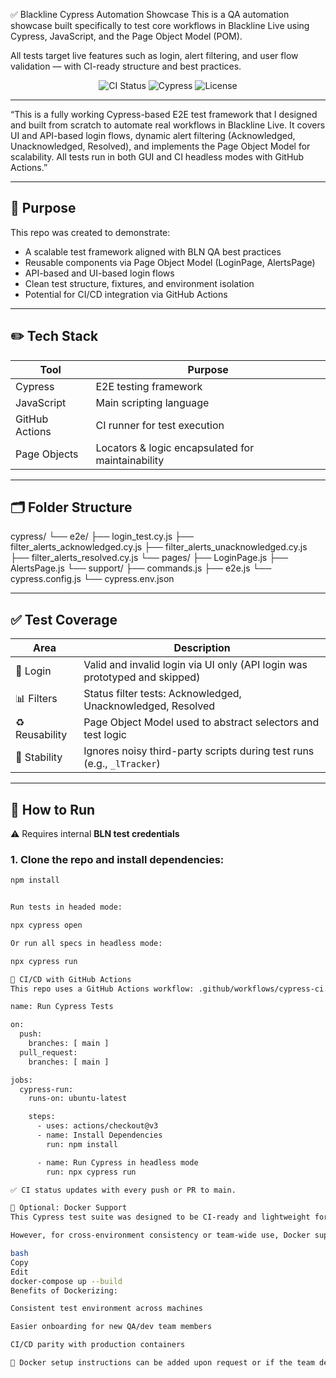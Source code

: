 ✅ Blackline Cypress Automation Showcase
This is a QA automation showcase built specifically to test core workflows in Blackline Live using Cypress, JavaScript, and the Page Object Model (POM).

All tests target live features such as login, alert filtering, and user flow validation — with CI-ready structure and best practices.

<p align="center">
  <img src="https://img.shields.io/github/actions/workflow/status/ivanhoe1970/BLN_Cypress_Showcase/cypress-ci.yaml?label=CI&style=for-the-badge" alt="CI Status"/>
  <img src="https://img.shields.io/badge/Tested%20With-Cypress-04C38E?style=for-the-badge" alt="Cypress"/>
  <img src="https://img.shields.io/github/license/ivanhoe1970/BLN_Cypress_Showcase?style=for-the-badge" alt="License"/>
</p>

---
“This is a fully working Cypress-based E2E test framework that I designed and built from scratch to automate real workflows in Blackline Live. It covers UI and API-based login flows, dynamic alert filtering (Acknowledged, Unacknowledged, Resolved), and implements the Page Object Model for scalability. All tests run in both GUI and CI headless modes with GitHub Actions.”

---

## 🧠 Purpose

This repo was created to demonstrate:

- A scalable test framework aligned with BLN QA best practices  
- Reusable components via Page Object Model (LoginPage, AlertsPage)  
- API-based and UI-based login flows  
- Clean test structure, fixtures, and environment isolation  
- Potential for CI/CD integration via GitHub Actions  

---

## ✏️ Tech Stack

| Tool            | Purpose                                               |
|-----------------|-------------------------------------------------------|
| Cypress         | E2E testing framework                                 |
| JavaScript      | Main scripting language                               |
| GitHub Actions  | CI runner for test execution                          |
| Page Objects    | Locators & logic encapsulated for maintainability     |

---

## 🗂 Folder Structure

cypress/
└── e2e/
├── login_test.cy.js
├── filter_alerts_acknowledged.cy.js
├── filter_alerts_unacknowledged.cy.js
├── filter_alerts_resolved.cy.js
└── pages/
├── LoginPage.js
├── AlertsPage.js
└── support/
├── commands.js
├── e2e.js
└── cypress.config.js
└── cypress.env.json


---

## ✅ Test Coverage

| Area         | Description                                                                 |
|--------------|-----------------------------------------------------------------------------|
| 🔐 Login      | Valid and invalid login via UI only (API login was prototyped and skipped) |
| 📊 Filters    | Status filter tests: Acknowledged, Unacknowledged, Resolved                |
| ♻️ Reusability | Page Object Model used to abstract selectors and test logic                |
| 🧘 Stability   | Ignores noisy third-party scripts during test runs (e.g., `_lTracker`)     |

---

## 🚀 How to Run

⚠️ Requires internal **BLN test credentials**

### 1. Clone the repo and install dependencies:

```bash
npm install


Run tests in headed mode:

npx cypress open

Or run all specs in headless mode:

npx cypress run

🔄 CI/CD with GitHub Actions
This repo uses a GitHub Actions workflow: .github/workflows/cypress-ci.yaml

name: Run Cypress Tests

on:
  push:
    branches: [ main ]
  pull_request:
    branches: [ main ]

jobs:
  cypress-run:
    runs-on: ubuntu-latest

    steps:
      - uses: actions/checkout@v3
      - name: Install Dependencies
        run: npm install

      - name: Run Cypress in headless mode
        run: npx cypress run

✅ CI status updates with every push or PR to main.

🐳 Optional: Docker Support
This Cypress test suite was designed to be CI-ready and lightweight for review. All tests run locally and in GitHub Actions without any special dependencies.

However, for cross-environment consistency or team-wide use, Docker support can easily be added. This would allow anyone to run the full test suite using:

bash
Copy
Edit
docker-compose up --build
Benefits of Dockerizing:

Consistent test environment across machines

Easier onboarding for new QA/dev team members

CI/CD parity with production containers

🔧 Docker setup instructions can be added upon request or if the team decides to standardize automation containers.